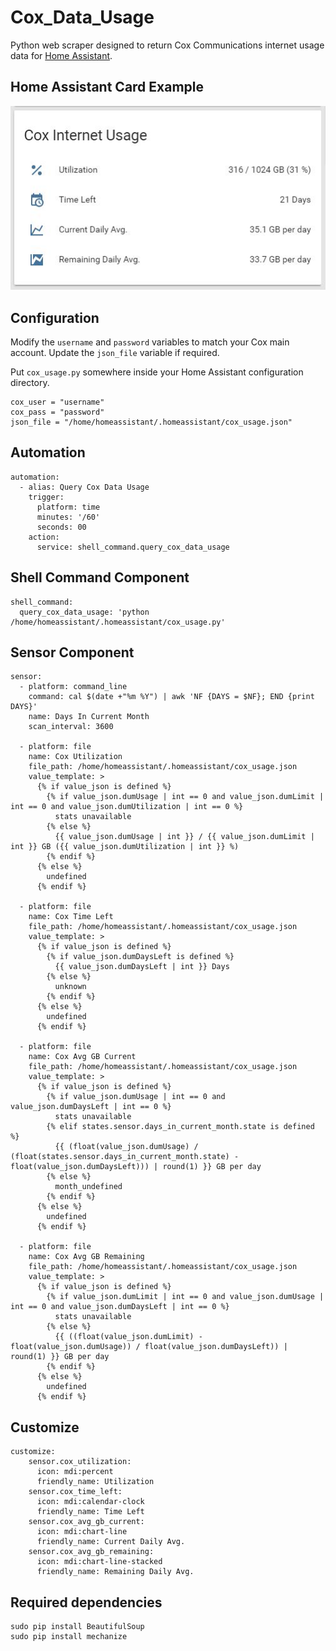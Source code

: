 Cox_Data_Usage
==============
Python web scraper designed to return Cox Communications internet usage data for [Home Assistant](https://home-assistant.io/).

Home Assistant Card Example
---------
![Alt text](/img/HA_Example.JPG?raw=true)

Configuration
---------
Modify the `username` and `password` variables to match your Cox main account. Update the `json_file` variable if required.

Put `cox_usage.py` somewhere inside your Home Assistant configuration directory.

```
cox_user = "username"
cox_pass = "password"
json_file = "/home/homeassistant/.homeassistant/cox_usage.json"
```
Automation
-----
```
automation:
  - alias: Query Cox Data Usage
    trigger:
      platform: time
      minutes: '/60'
      seconds: 00
    action:
      service: shell_command.query_cox_data_usage
```
Shell Command Component
-----
```
shell_command:
  query_cox_data_usage: 'python /home/homeassistant/.homeassistant/cox_usage.py'
```
Sensor Component
-----
```
sensor:
  - platform: command_line
    command: cal $(date +"%m %Y") | awk 'NF {DAYS = $NF}; END {print DAYS}'
    name: Days In Current Month
    scan_interval: 3600
	
  - platform: file
    name: Cox Utilization
    file_path: /home/homeassistant/.homeassistant/cox_usage.json
    value_template: >
      {% if value_json is defined %}
        {% if value_json.dumUsage | int == 0 and value_json.dumLimit | int == 0 and value_json.dumUtilization | int == 0 %}
          stats unavailable
        {% else %}
          {{ value_json.dumUsage | int }} / {{ value_json.dumLimit | int }} GB ({{ value_json.dumUtilization | int }} %)
        {% endif %}
      {% else %}
        undefined
      {% endif %}

  - platform: file
    name: Cox Time Left
    file_path: /home/homeassistant/.homeassistant/cox_usage.json
    value_template: >
      {% if value_json is defined %}
        {% if value_json.dumDaysLeft is defined %}
          {{ value_json.dumDaysLeft | int }} Days
        {% else %}
          unknown
        {% endif %}
      {% else %}
        undefined
      {% endif %}
      
  - platform: file
    name: Cox Avg GB Current
    file_path: /home/homeassistant/.homeassistant/cox_usage.json
    value_template: >
      {% if value_json is defined %}
        {% if value_json.dumUsage | int == 0 and value_json.dumDaysLeft | int == 0 %}
          stats unavailable
        {% elif states.sensor.days_in_current_month.state is defined %}
          {{ (float(value_json.dumUsage) / (float(states.sensor.days_in_current_month.state) - float(value_json.dumDaysLeft))) | round(1) }} GB per day
        {% else %}
          month_undefined
        {% endif %}
      {% else %}
        undefined
      {% endif %}
      
  - platform: file
    name: Cox Avg GB Remaining
    file_path: /home/homeassistant/.homeassistant/cox_usage.json
    value_template: >
      {% if value_json is defined %}
        {% if value_json.dumLimit | int == 0 and value_json.dumUsage | int == 0 and value_json.dumDaysLeft | int == 0 %}
          stats unavailable
        {% else %}
          {{ ((float(value_json.dumLimit) - float(value_json.dumUsage)) / float(value_json.dumDaysLeft)) | round(1) }} GB per day
        {% endif %}
      {% else %}
        undefined
      {% endif %}
```
Customize
-----
```
customize:
    sensor.cox_utilization:
      icon: mdi:percent
      friendly_name: Utilization
    sensor.cox_time_left:
      icon: mdi:calendar-clock
      friendly_name: Time Left
    sensor.cox_avg_gb_current:
      icon: mdi:chart-line
      friendly_name: Current Daily Avg.
    sensor.cox_avg_gb_remaining:
      icon: mdi:chart-line-stacked
      friendly_name: Remaining Daily Avg.
```

Required dependencies
-----
```
sudo pip install BeautifulSoup
sudo pip install mechanize
```
